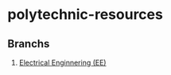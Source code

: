 # polytechnic-resources

## Branchs 

1. [Electrical Enginnering (EE)](./Branchs/electrical-branch.md)
